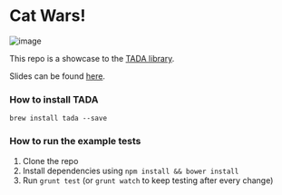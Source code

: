 Cat Wars!
=========

![image](http://www.foroswebgratis.com/fotos/7/5/1/3/9//297027cat%20war1.jpg)

This repo is a showcase to the [TADA library](https://github.com/ofirdagan/tada).

Slides can be found [here](https://slides.com/nadav/how-not-to-test-your-angular-application).

### How to install TADA ###

`brew install tada --save`


### How to run the example tests ###
1. Clone the repo
2. Install dependencies using `npm install && bower install`
3. Run `grunt test` (or `grunt watch` to keep testing after every change)